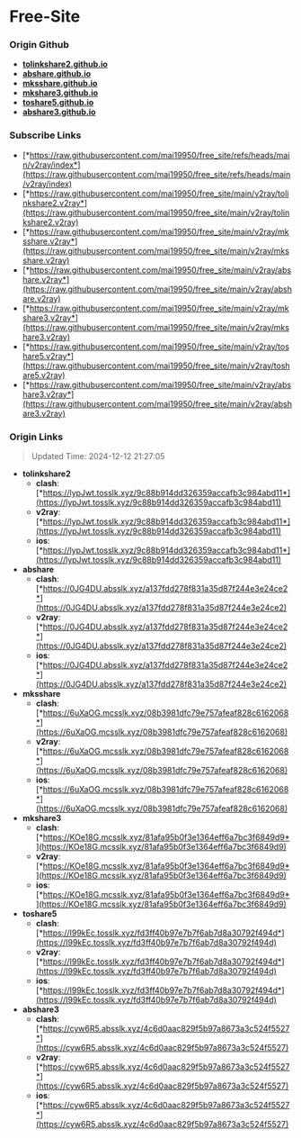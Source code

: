 # Free-Site

### Origin Github

- [**tolinkshare2.github.io**](https://github.com/tolinkshare2/tolinkshare2.github.io)
- [**abshare.github.io**](https://github.com/abshare/abshare.github.io)
- [**mksshare.github.io**](https://github.com/mksshare/mksshare.github.io)
- [**mkshare3.github.io**](https://github.com/mkshare3/mkshare3.github.io)
- [**toshare5.github.io**](https://github.com/toshare5/toshare5.github.io)
- [**abshare3.github.io**](https://github.com/abshare3/abshare3.github.io)

### Subscribe Links

- [*https://raw.githubusercontent.com/mai19950/free_site/refs/heads/main/v2ray/index*](https://raw.githubusercontent.com/mai19950/free_site/refs/heads/main/v2ray/index)
- [*https://raw.githubusercontent.com/mai19950/free_site/main/v2ray/tolinkshare2.v2ray*](https://raw.githubusercontent.com/mai19950/free_site/main/v2ray/tolinkshare2.v2ray)
- [*https://raw.githubusercontent.com/mai19950/free_site/main/v2ray/mksshare.v2ray*](https://raw.githubusercontent.com/mai19950/free_site/main/v2ray/mksshare.v2ray)
- [*https://raw.githubusercontent.com/mai19950/free_site/main/v2ray/abshare.v2ray*](https://raw.githubusercontent.com/mai19950/free_site/main/v2ray/abshare.v2ray)
- [*https://raw.githubusercontent.com/mai19950/free_site/main/v2ray/mkshare3.v2ray*](https://raw.githubusercontent.com/mai19950/free_site/main/v2ray/mkshare3.v2ray)
- [*https://raw.githubusercontent.com/mai19950/free_site/main/v2ray/toshare5.v2ray*](https://raw.githubusercontent.com/mai19950/free_site/main/v2ray/toshare5.v2ray)
- [*https://raw.githubusercontent.com/mai19950/free_site/main/v2ray/abshare3.v2ray*](https://raw.githubusercontent.com/mai19950/free_site/main/v2ray/abshare3.v2ray)

### Origin Links

> Updated Time: 2024-12-12 21:27:05

- **tolinkshare2**
  - **clash**: [*https://lypJwt.tosslk.xyz/9c88b914dd326359accafb3c984abd11*](https://lypJwt.tosslk.xyz/9c88b914dd326359accafb3c984abd11)
  - **v2ray**: [*https://lypJwt.tosslk.xyz/9c88b914dd326359accafb3c984abd11*](https://lypJwt.tosslk.xyz/9c88b914dd326359accafb3c984abd11)
  - **ios**: [*https://lypJwt.tosslk.xyz/9c88b914dd326359accafb3c984abd11*](https://lypJwt.tosslk.xyz/9c88b914dd326359accafb3c984abd11)
- **abshare**
  - **clash**: [*https://0JG4DU.absslk.xyz/a137fdd278f831a35d87f244e3e24ce2*](https://0JG4DU.absslk.xyz/a137fdd278f831a35d87f244e3e24ce2)
  - **v2ray**: [*https://0JG4DU.absslk.xyz/a137fdd278f831a35d87f244e3e24ce2*](https://0JG4DU.absslk.xyz/a137fdd278f831a35d87f244e3e24ce2)
  - **ios**: [*https://0JG4DU.absslk.xyz/a137fdd278f831a35d87f244e3e24ce2*](https://0JG4DU.absslk.xyz/a137fdd278f831a35d87f244e3e24ce2)
- **mksshare**
  - **clash**: [*https://6uXaOG.mcsslk.xyz/08b3981dfc79e757afeaf828c6162068*](https://6uXaOG.mcsslk.xyz/08b3981dfc79e757afeaf828c6162068)
  - **v2ray**: [*https://6uXaOG.mcsslk.xyz/08b3981dfc79e757afeaf828c6162068*](https://6uXaOG.mcsslk.xyz/08b3981dfc79e757afeaf828c6162068)
  - **ios**: [*https://6uXaOG.mcsslk.xyz/08b3981dfc79e757afeaf828c6162068*](https://6uXaOG.mcsslk.xyz/08b3981dfc79e757afeaf828c6162068)
- **mkshare3**
  - **clash**: [*https://KOe18G.mcsslk.xyz/81afa95b0f3e1364eff6a7bc3f6849d9*](https://KOe18G.mcsslk.xyz/81afa95b0f3e1364eff6a7bc3f6849d9)
  - **v2ray**: [*https://KOe18G.mcsslk.xyz/81afa95b0f3e1364eff6a7bc3f6849d9*](https://KOe18G.mcsslk.xyz/81afa95b0f3e1364eff6a7bc3f6849d9)
  - **ios**: [*https://KOe18G.mcsslk.xyz/81afa95b0f3e1364eff6a7bc3f6849d9*](https://KOe18G.mcsslk.xyz/81afa95b0f3e1364eff6a7bc3f6849d9)
- **toshare5**
  - **clash**: [*https://I99kEc.tosslk.xyz/fd3ff40b97e7b7f6ab7d8a30792f494d*](https://I99kEc.tosslk.xyz/fd3ff40b97e7b7f6ab7d8a30792f494d)
  - **v2ray**: [*https://I99kEc.tosslk.xyz/fd3ff40b97e7b7f6ab7d8a30792f494d*](https://I99kEc.tosslk.xyz/fd3ff40b97e7b7f6ab7d8a30792f494d)
  - **ios**: [*https://I99kEc.tosslk.xyz/fd3ff40b97e7b7f6ab7d8a30792f494d*](https://I99kEc.tosslk.xyz/fd3ff40b97e7b7f6ab7d8a30792f494d)
- **abshare3**
  - **clash**: [*https://cyw6R5.absslk.xyz/4c6d0aac829f5b97a8673a3c524f5527*](https://cyw6R5.absslk.xyz/4c6d0aac829f5b97a8673a3c524f5527)
  - **v2ray**: [*https://cyw6R5.absslk.xyz/4c6d0aac829f5b97a8673a3c524f5527*](https://cyw6R5.absslk.xyz/4c6d0aac829f5b97a8673a3c524f5527)
  - **ios**: [*https://cyw6R5.absslk.xyz/4c6d0aac829f5b97a8673a3c524f5527*](https://cyw6R5.absslk.xyz/4c6d0aac829f5b97a8673a3c524f5527)
